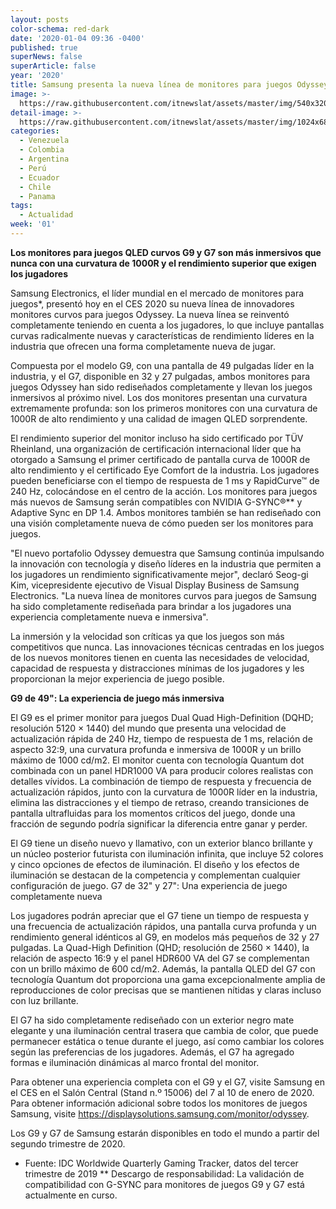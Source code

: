 ```yaml
---
layout: posts
color-schema: red-dark
date: '2020-01-04 09:36 -0400'
published: true
superNews: false
superArticle: false
year: '2020'
title: Samsung presenta la nueva línea de monitores para juegos Odyssey en CES 2020
image: >-
  https://raw.githubusercontent.com/itnewslat/assets/master/img/540x320/monitores-Samsung-p.jpg
detail-image: >-
  https://raw.githubusercontent.com/itnewslat/assets/master/img/1024x680/monitores-Samsung-g.jpg
categories:
  - Venezuela
  - Colombia
  - Argentina
  - Perú
  - Ecuador
  - Chile
  - Panama
tags:
  - Actualidad
week: '01'
---
```

**Los monitores para juegos QLED curvos G9 y G7 son más inmersivos que nunca con una curvatura de 1000R y el rendimiento superior que exigen los jugadores**

Samsung Electronics, el líder mundial en el mercado de monitores para juegos*, presentó hoy en el CES 2020 su nueva línea de innovadores monitores curvos para juegos Odyssey. La nueva línea se reinventó completamente teniendo en cuenta a los jugadores, lo que incluye pantallas curvas radicalmente nuevas y características de rendimiento líderes en la industria que ofrecen una forma completamente nueva de jugar.
 
Compuesta por el modelo G9, con una pantalla de 49 pulgadas líder en la industria, y el G7, disponible en 32 y 27 pulgadas, ambos monitores para juegos Odyssey han sido rediseñados completamente y llevan los juegos inmersivos al próximo nivel. Los dos monitores presentan una curvatura extremamente profunda: son los primeros monitores con una curvatura de 1000R de alto rendimiento y una calidad de imagen QLED sorprendente.
 
El rendimiento superior del monitor incluso ha sido certificado por TÜV Rheinland, una organización de certificación internacional líder que ha otorgado a Samsung el primer certificado de pantalla curva de 1000R de alto rendimiento y el certificado Eye Comfort de la industria. Los jugadores pueden beneficiarse con el tiempo de respuesta de 1 ms y RapidCurve™ de 240 Hz, colocándose en el centro de la acción. Los monitores para juegos más nuevos de Samsung serán compatibles con NVIDIA G-SYNC®** y Adaptive Sync en DP 1.4. Ambos monitores también se han rediseñado con una visión completamente nueva de cómo pueden ser los monitores para juegos.

"El nuevo portafolio Odyssey demuestra que Samsung continúa impulsando la innovación con tecnología y diseño líderes en la industria que permiten a los jugadores un rendimiento significativamente mejor", declaró Seog-gi Kim, vicepresidente ejecutivo de Visual Display Business de Samsung Electronics. "La nueva línea de monitores curvos para juegos de Samsung ha sido completamente rediseñada para brindar a los jugadores una experiencia completamente nueva e inmersiva".
 
La inmersión y la velocidad son críticas ya que los juegos son más competitivos que nunca. Las innovaciones técnicas centradas en los juegos de los nuevos monitores tienen en cuenta las necesidades de velocidad, capacidad de respuesta y distracciones mínimas de los jugadores y les proporcionan la mejor experiencia de juego posible.

**G9 de 49": La experiencia de juego más inmersiva**

El G9 es el primer monitor para juegos Dual Quad High-Definition (DQHD; resolución 5120 × 1440) del mundo que presenta una velocidad de actualización rápida de 240 Hz, tiempo de respuesta de 1 ms, relación de aspecto 32:9, una curvatura profunda e inmersiva de 1000R y un brillo máximo de 1000 cd/m2. El monitor cuenta con tecnología Quantum dot combinada con un panel HDR1000 VA para producir colores realistas con detalles vívidos. La combinación de tiempo de respuesta y frecuencia de actualización rápidos, junto con la curvatura de 1000R líder en la industria, elimina las distracciones y el tiempo de retraso, creando transiciones de pantalla ultrafluidas para los momentos críticos del juego, donde una fracción de segundo podría significar la diferencia entre ganar y perder.
 
El G9 tiene un diseño nuevo y llamativo, con un exterior blanco brillante y un núcleo posterior futurista con iluminación infinita, que incluye 52 colores y cinco opciones de efectos de iluminación. El diseño y los efectos de iluminación se destacan de la competencia y complementan cualquier configuración de juego.
G7 de 32" y 27": Una experiencia de juego completamente nueva
 
Los jugadores podrán apreciar que el G7 tiene un tiempo de respuesta y una frecuencia de actualización rápidos, una pantalla curva profunda y un rendimiento general idénticos al G9, en modelos más pequeños de 32 y 27 pulgadas. La Quad-High Definition (QHD; resolución de 2560 × 1440), la relación de aspecto 16:9 y el panel HDR600 VA del G7 se complementan con un brillo máximo de 600 cd/m2. Además, la pantalla QLED del G7 con tecnología Quantum dot proporciona una gama excepcionalmente amplia de reproducciones de color precisas que se mantienen nítidas y claras incluso con luz brillante.
 
El G7 ha sido completamente rediseñado con un exterior negro mate elegante y una iluminación central trasera que cambia de color, que puede permanecer estática o tenue durante el juego, así como cambiar los colores según las preferencias de los jugadores. Además, el G7 ha agregado formas e iluminación dinámicas al marco frontal del monitor.
 
Para obtener una experiencia completa con el G9 y el G7, visite Samsung en el CES en el Salón Central (Stand n.º 15006) del 7 al 10 de enero de 2020. Para obtener información adicional sobre todos los monitores de juegos Samsung, visite https://displaysolutions.samsung.com/monitor/odyssey.
 
Los G9 y G7 de Samsung estarán disponibles en todo el mundo a partir del segundo trimestre de 2020.

* Fuente: IDC Worldwide Quarterly Gaming Tracker, datos del tercer trimestre de 2019
** Descargo de responsabilidad: La validación de compatibilidad con G-SYNC para monitores de juegos G9 y G7 está actualmente en curso.